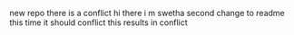 new repo
there is a conflict
hi there i m swetha
second change to readme
this time it should conflict
this results in conflict
